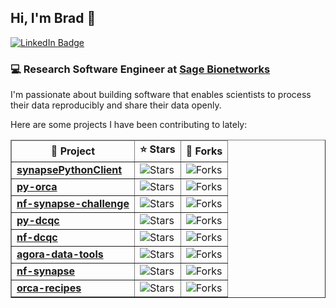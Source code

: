 ## Hi, I'm Brad 👋

<div id="badges">
  <a href="https://www.linkedin.com/in/bwm/">
    <img src="https://img.shields.io/badge/LinkedIn-blue?style=for-the-badge&logo=linkedin&logoColor=white" alt="LinkedIn Badge"/>
  </a>
</div>

### 💻 **Research Software Engineer at [Sage Bionetworks](https://github.com/Sage-Bionetworks)**

I'm passionate about building software that enables scientists to process their data reproducibly and share their data openly.

Here are some projects I have been contributing to lately:

<table border="1">
  <thead align="center">
    <tr border: none;>
      <td><b>📘 Project</b></td>
      <td><b>⭐ Stars</b></td>
      <td><b>🤝 Forks</b></td>
    </tr>
  </thead>
  <tbody>
    <tr>
      <td><a href="https://github.com/Sage-Bionetworks/synapsepythonclient"><b>synapsePythonClient</b></a></td>
      <td><img alt="Stars" src="https://img.shields.io/github/stars/Sage-Bionetworks/synapsepythonclient?style=flat-square&labelColor=343b41"/>        </td>
      <td><img alt="Forks" src="https://img.shields.io/github/forks/Sage-Bionetworks/synapsepythonclient?style=flat-square&labelColor=343b41"/>        </td>
    </tr>
    <tr>
      <td><a href="https://github.com/Sage-Bionetworks-Workflows/py-orca"><b>py-orca</b></a></td>
      <td><img alt="Stars" src="https://img.shields.io/github/stars/Sage-Bionetworks-Workflows/py-orca?style=flat-square&labelColor=343b41"/>        </td>
      <td><img alt="Forks" src="https://img.shields.io/github/forks/Sage-Bionetworks-Workflows/py-orca?style=flat-square&labelColor=343b41"/>        </td>
    <tr>
      <td><a href="https://github.com/Sage-Bionetworks-Workflows/nf-synapse-challenge"><b>nf-synapse-challenge</b></a></td>
      <td><img alt="Stars" src="https://img.shields.io/github/stars/Sage-Bionetworks-Workflows/nf-synapse-challenge?style=flat-square&labelColor=343b41"/>        </td>
      <td><img alt="Forks" src="https://img.shields.io/github/forks/Sage-Bionetworks-Workflows/nf-synapse-challenge?style=flat-square&labelColor=343b41"/>        </td>
    </tr>
    <tr>
      <td><a href="https://github.com/Sage-Bionetworks-Workflows/py-dcqc"><b>py-dcqc</b></a></td>
      <td><img alt="Stars" src="https://img.shields.io/github/stars/Sage-Bionetworks-Workflows/py-dcqc?style=flat-square&labelColor=343b41"/>        </td>
      <td><img alt="Forks" src="https://img.shields.io/github/forks/Sage-Bionetworks-Workflows/py-dcqc?style=flat-square&labelColor=343b41"/>        </td>
    </tr>
      <tr>
      <td><a href="https://github.com/Sage-Bionetworks-Workflows/nf-dcqc"><b>nf-dcqc</b></a></td>
      <td><img alt="Stars" src="https://img.shields.io/github/stars/Sage-Bionetworks-Workflows/nf-dcqc?style=flat-square&labelColor=343b41"/>        </td>
      <td><img alt="Forks" src="https://img.shields.io/github/forks/Sage-Bionetworks-Workflows/nf-dcqc?style=flat-square&labelColor=343b41"/>        </td>
    </tr>
    <tr>
      <td><a href="https://github.com/Sage-Bionetworks/agora-data-tools"><b>agora-data-tools</b></a></td>
      <td><img alt="Stars" src="https://img.shields.io/github/stars/Sage-Bionetworks/agora-data-tools?style=flat-square&labelColor=343b41"/>        </td>
      <td><img alt="Forks" src="https://img.shields.io/github/forks/Sage-Bionetworks/agora-data-tools?style=flat-square&labelColor=343b41"/>        </td>
    </tr>
    <tr>
      <td><a href="https://github.com/Sage-Bionetworks-Workflows/nf-synapse"><b>nf-synapse</b></a></td>
      <td><img alt="Stars" src="https://img.shields.io/github/stars/Sage-Bionetworks-Workflows/nf-synapse?style=flat-square&labelColor=343b41"/>        </td>
      <td><img alt="Forks" src="https://img.shields.io/github/forks/Sage-Bionetworks-Workflows/nf-synapse?style=flat-square&labelColor=343b41"/>        </td>
    </tr>
    <tr>
      <td><a href="https://github.com/Sage-Bionetworks-Workflows/orca-recipes"><b>orca-recipes</b></a></td>
      <td><img alt="Stars" src="https://img.shields.io/github/stars/Sage-Bionetworks-Workflows/orca-recipes?style=flat-square&labelColor=343b41"/>        </td>
      <td><img alt="Forks" src="https://img.shields.io/github/forks/Sage-Bionetworks-Workflows/orca-recipes?style=flat-square&labelColor=343b41"/>        </td>
    </tr>
  </tbody>
</table>
